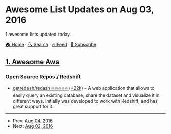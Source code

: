 # Awesome List Updates on Aug 03, 2016

1 awesome lists updated today.

[🏠 Home](/README.md) · [🔍 Search](https://www.trackawesomelist.com/search/) · [🔥 Feed](https://www.trackawesomelist.com/rss.xml) · [📮 Subscribe](https://trackawesomelist.us17.list-manage.com/subscribe?u=d2f0117aa829c83a63ec63c2f&id=36a103854c)



## [1. Awesome Aws](/content/donnemartin/awesome-aws/README.md)

### Open Source Repos / Redshift

*   [getredash/redash :fire::fire::fire::fire::fire: (⭐22k)](https://github.com/getredash/redash/) - A web application that allows to easily query an existing database, share the dataset and visualize it in different ways. Initially was developed to work with Redshift, and has great support for it.

---

- Prev: [Aug 04, 2016](/content/2016/08/04/README.md)
- Next: [Aug 02, 2016](/content/2016/08/02/README.md)